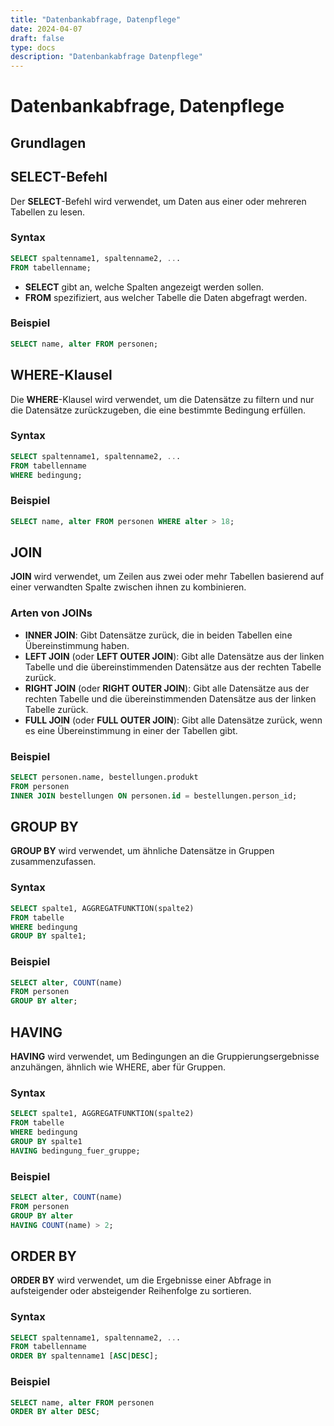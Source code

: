 ```yaml
---
title: "Datenbankabfrage, Datenpflege"
date: 2024-04-07
draft: false
type: docs
description: "Datenbankabfrage Datenpflege"
---
```


# Datenbankabfrage, Datenpflege

## Grundlagen

## SELECT-Befehl

Der **SELECT**-Befehl wird verwendet, um Daten aus einer oder mehreren Tabellen zu lesen.

### Syntax

```sql
SELECT spaltenname1, spaltenname2, ...
FROM tabellenname;
```

- **SELECT** gibt an, welche Spalten angezeigt werden sollen.
- **FROM** spezifiziert, aus welcher Tabelle die Daten abgefragt werden.

### Beispiel

```sql
SELECT name, alter FROM personen;
```

## WHERE-Klausel

Die **WHERE**-Klausel wird verwendet, um die Datensätze zu filtern und nur die Datensätze zurückzugeben, die eine bestimmte Bedingung erfüllen.

### Syntax

```sql
SELECT spaltenname1, spaltenname2, ...
FROM tabellenname
WHERE bedingung;
```

### Beispiel

```sql
SELECT name, alter FROM personen WHERE alter > 18;
```

## JOIN

**JOIN** wird verwendet, um Zeilen aus zwei oder mehr Tabellen basierend auf einer verwandten Spalte zwischen ihnen zu kombinieren.

### Arten von JOINs

- **INNER JOIN**: Gibt Datensätze zurück, die in beiden Tabellen eine Übereinstimmung haben.
- **LEFT JOIN** (oder **LEFT OUTER JOIN**): Gibt alle Datensätze aus der linken Tabelle und die übereinstimmenden Datensätze aus der rechten Tabelle zurück.
- **RIGHT JOIN** (oder **RIGHT OUTER JOIN**): Gibt alle Datensätze aus der rechten Tabelle und die übereinstimmenden Datensätze aus der linken Tabelle zurück.
- **FULL JOIN** (oder **FULL OUTER JOIN**): Gibt alle Datensätze zurück, wenn es eine Übereinstimmung in einer der Tabellen gibt.

### Beispiel

```sql
SELECT personen.name, bestellungen.produkt
FROM personen
INNER JOIN bestellungen ON personen.id = bestellungen.person_id;
```

## GROUP BY

**GROUP BY** wird verwendet, um ähnliche Datensätze in Gruppen zusammenzufassen.

### Syntax

```sql
SELECT spalte1, AGGREGATFUNKTION(spalte2)
FROM tabelle
WHERE bedingung
GROUP BY spalte1;
```

### Beispiel

```sql
SELECT alter, COUNT(name)
FROM personen
GROUP BY alter;
```

## HAVING

**HAVING** wird verwendet, um Bedingungen an die Gruppierungsergebnisse anzuhängen, ähnlich wie WHERE, aber für Gruppen.

### Syntax

```sql
SELECT spalte1, AGGREGATFUNKTION(spalte2)
FROM tabelle
WHERE bedingung
GROUP BY spalte1
HAVING bedingung_fuer_gruppe;
```

### Beispiel

```sql
SELECT alter, COUNT(name)
FROM personen
GROUP BY alter
HAVING COUNT(name) > 2;
```

## ORDER BY

**ORDER BY** wird verwendet, um die Ergebnisse einer Abfrage in aufsteigender oder absteigender Reihenfolge zu sortieren.

### Syntax

```sql
SELECT spaltenname1, spaltenname2, ...
FROM tabellenname
ORDER BY spaltenname1 [ASC|DESC];
```

### Beispiel

```sql
SELECT name, alter FROM personen
ORDER BY alter DESC;
```
